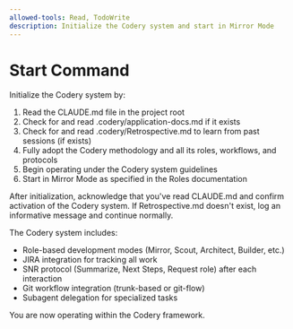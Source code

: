 ```yaml
---
allowed-tools: Read, TodoWrite
description: Initialize the Codery system and start in Mirror Mode
---
```


# Start Command

Initialize the Codery system by:

1. Read the CLAUDE.md file in the project root
2. Check for and read .codery/application-docs.md if it exists  
3. Check for and read .codery/Retrospective.md to learn from past sessions (if exists)
4. Fully adopt the Codery methodology and all its roles, workflows, and protocols
5. Begin operating under the Codery system guidelines
6. Start in Mirror Mode as specified in the Roles documentation

After initialization, acknowledge that you've read CLAUDE.md and confirm activation of the Codery system. If Retrospective.md doesn't exist, log an informative message and continue normally.

The Codery system includes:

- Role-based development modes (Mirror, Scout, Architect, Builder, etc.)
- JIRA integration for tracking all work
- SNR protocol (Summarize, Next Steps, Request role) after each interaction
- Git workflow integration (trunk-based or git-flow)
- Subagent delegation for specialized tasks

You are now operating within the Codery framework.
